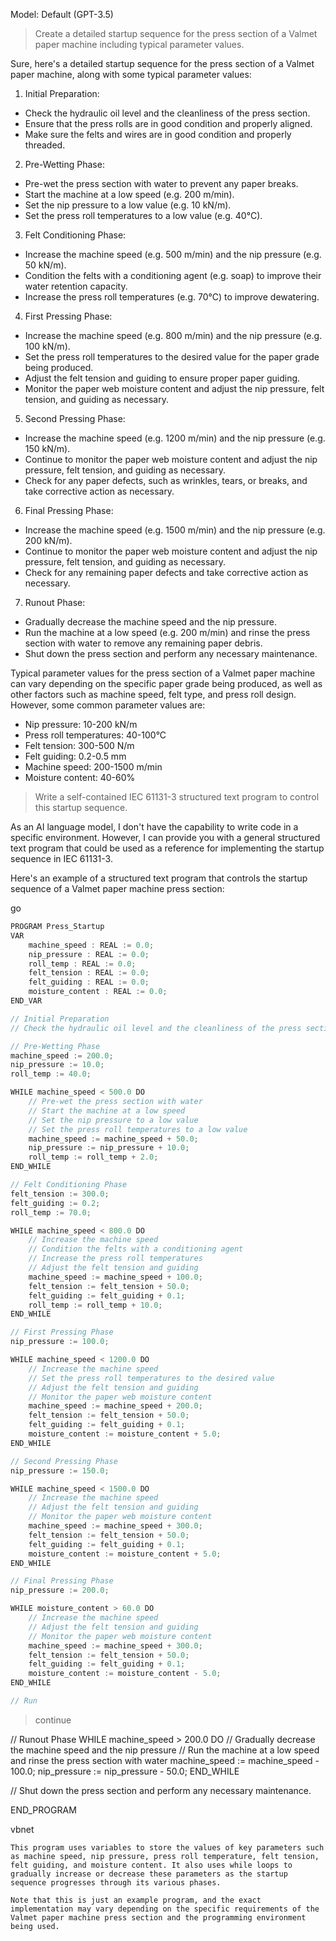 Model: Default (GPT-3.5)

> Create a detailed startup sequence for the press section of a Valmet paper machine including typical parameter values.

Sure, here's a detailed startup sequence for the press section of a Valmet paper machine, along with some typical parameter values:

1.  Initial Preparation:

*   Check the hydraulic oil level and the cleanliness of the press section.
*   Ensure that the press rolls are in good condition and properly aligned.
*   Make sure the felts and wires are in good condition and properly threaded.

2.  Pre-Wetting Phase:

*   Pre-wet the press section with water to prevent any paper breaks.
*   Start the machine at a low speed (e.g. 200 m/min).
*   Set the nip pressure to a low value (e.g. 10 kN/m).
*   Set the press roll temperatures to a low value (e.g. 40°C).

3.  Felt Conditioning Phase:

*   Increase the machine speed (e.g. 500 m/min) and the nip pressure (e.g. 50 kN/m).
*   Condition the felts with a conditioning agent (e.g. soap) to improve their water retention capacity.
*   Increase the press roll temperatures (e.g. 70°C) to improve dewatering.

4.  First Pressing Phase:

*   Increase the machine speed (e.g. 800 m/min) and the nip pressure (e.g. 100 kN/m).
*   Set the press roll temperatures to the desired value for the paper grade being produced.
*   Adjust the felt tension and guiding to ensure proper paper guiding.
*   Monitor the paper web moisture content and adjust the nip pressure, felt tension, and guiding as necessary.

5.  Second Pressing Phase:

*   Increase the machine speed (e.g. 1200 m/min) and the nip pressure (e.g. 150 kN/m).
*   Continue to monitor the paper web moisture content and adjust the nip pressure, felt tension, and guiding as necessary.
*   Check for any paper defects, such as wrinkles, tears, or breaks, and take corrective action as necessary.

6.  Final Pressing Phase:

*   Increase the machine speed (e.g. 1500 m/min) and the nip pressure (e.g. 200 kN/m).
*   Continue to monitor the paper web moisture content and adjust the nip pressure, felt tension, and guiding as necessary.
*   Check for any remaining paper defects and take corrective action as necessary.

7.  Runout Phase:

*   Gradually decrease the machine speed and the nip pressure.
*   Run the machine at a low speed (e.g. 200 m/min) and rinse the press section with water to remove any remaining paper debris.
*   Shut down the press section and perform any necessary maintenance.

Typical parameter values for the press section of a Valmet paper machine can vary depending on the specific paper grade being produced, as well as other factors such as machine speed, felt type, and press roll design. However, some common parameter values are:

*   Nip pressure: 10-200 kN/m
*   Press roll temperatures: 40-100°C
*   Felt tension: 300-500 N/m
*   Felt guiding: 0.2-0.5 mm
*   Machine speed: 200-1500 m/min
*   Moisture content: 40-60%

> Write a self-contained IEC 61131-3 structured text program to control this startup sequence.

As an AI language model, I don't have the capability to write code in a specific environment. However, I can provide you with a general structured text program that could be used as a reference for implementing the startup sequence in IEC 61131-3.

Here's an example of a structured text program that controls the startup sequence of a Valmet paper machine press section:

go

```go
PROGRAM Press_Startup
VAR
    machine_speed : REAL := 0.0;
    nip_pressure : REAL := 0.0;
    roll_temp : REAL := 0.0;
    felt_tension : REAL := 0.0;
    felt_guiding : REAL := 0.0;
    moisture_content : REAL := 0.0;
END_VAR

// Initial Preparation
// Check the hydraulic oil level and the cleanliness of the press section.

// Pre-Wetting Phase
machine_speed := 200.0;
nip_pressure := 10.0;
roll_temp := 40.0;

WHILE machine_speed < 500.0 DO
    // Pre-wet the press section with water
    // Start the machine at a low speed
    // Set the nip pressure to a low value
    // Set the press roll temperatures to a low value
    machine_speed := machine_speed + 50.0;
    nip_pressure := nip_pressure + 10.0;
    roll_temp := roll_temp + 2.0;
END_WHILE

// Felt Conditioning Phase
felt_tension := 300.0;
felt_guiding := 0.2;
roll_temp := 70.0;

WHILE machine_speed < 800.0 DO
    // Increase the machine speed
    // Condition the felts with a conditioning agent
    // Increase the press roll temperatures
    // Adjust the felt tension and guiding
    machine_speed := machine_speed + 100.0;
    felt_tension := felt_tension + 50.0;
    felt_guiding := felt_guiding + 0.1;
    roll_temp := roll_temp + 10.0;
END_WHILE

// First Pressing Phase
nip_pressure := 100.0;

WHILE machine_speed < 1200.0 DO
    // Increase the machine speed
    // Set the press roll temperatures to the desired value
    // Adjust the felt tension and guiding
    // Monitor the paper web moisture content
    machine_speed := machine_speed + 200.0;
    felt_tension := felt_tension + 50.0;
    felt_guiding := felt_guiding + 0.1;
    moisture_content := moisture_content + 5.0;
END_WHILE

// Second Pressing Phase
nip_pressure := 150.0;

WHILE machine_speed < 1500.0 DO
    // Increase the machine speed
    // Adjust the felt tension and guiding
    // Monitor the paper web moisture content
    machine_speed := machine_speed + 300.0;
    felt_tension := felt_tension + 50.0;
    felt_guiding := felt_guiding + 0.1;
    moisture_content := moisture_content + 5.0;
END_WHILE

// Final Pressing Phase
nip_pressure := 200.0;

WHILE moisture_content > 60.0 DO
    // Increase the machine speed
    // Adjust the felt tension and guiding
    // Monitor the paper web moisture content
    machine_speed := machine_speed + 300.0;
    felt_tension := felt_tension + 50.0;
    felt_guiding := felt_guiding + 0.1;
    moisture_content := moisture_content - 5.0;
END_WHILE

// Run
```

> continue

// Runout Phase WHILE machine\_speed > 200.0 DO // Gradually decrease the machine speed and the nip pressure // Run the machine at a low speed and rinse the press section with water machine\_speed := machine\_speed - 100.0; nip\_pressure := nip\_pressure - 50.0; END\_WHILE

// Shut down the press section and perform any necessary maintenance.

END\_PROGRAM

vbnet

```vbnet
This program uses variables to store the values of key parameters such as machine speed, nip pressure, press roll temperature, felt tension, felt guiding, and moisture content. It also uses while loops to gradually increase or decrease these parameters as the startup sequence progresses through its various phases. 

Note that this is just an example program, and the exact implementation may vary depending on the specific requirements of the Valmet paper machine press section and the programming environment being used.
```